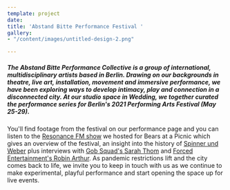 ```yaml
---
template: project
date: 
title: 'Abstand Bitte Performance Festival '
gallery:
- "/content/images/untitled-design-2.png"

---
```

##### The Abstand Bitte Performance Collective is a group of international, multidisciplinary artists based in Berlin. Drawing on our backgrounds in theatre, live art, installation, movement and immersive performance, we have been exploring ways to develop intimacy, play and connection in a disconnected city. At our studio space in Wedding, we together curated the performance series for Berlin's 2021 Performing Arts Festival (May 25-29).  
  
You'll find footage from the festival on our performance page and you can listen to the [Resonance FM show](https://www.mixcloud.com/Resonance/clear-spot-25-may-2021-performing-arts-festival/) we hosted for Bears at a Picnic which gives an overview of the festival, an insight into the history of [Spinner und Weber](https://spinnerundweber.de/) plus interviews with [Gob Squad's Sarah Thom](https://soundcloud.com/user-445319206/interview-with-sarah-thom-of-gob-squad) and [Forced Entertainment's Robin Arthur](https://soundcloud.com/user-445319206/interview-with-robin-arthur-of-forced-entertainment). As pandemic restrictions lift and the city comes back to life, we invite you to keep in touch with us as we continue to make experimental, playful performance and start opening the space up for live events.